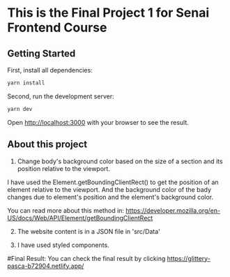 # This is the Final Project 1 for Senai Frontend Course

## Getting Started

First, install all dependencies: 

```bash
yarn install
```

Second, run the development server:

```bash
yarn dev
```

Open [http://localhost:3000](http://localhost:3000) with your browser to see the result.

## About this project

1. Change body's background color based on the size of a section and its position relative to the viewport.

I have used the Element.getBoundingClientRect() to get the position of an element relative to the viewport. And the background color of the bady changes due to element's position and the element's background color.

You can read more about this method in: 
https://developer.mozilla.org/en-US/docs/Web/API/Element/getBoundingClientRect

2. The website content is in a JSON file in 'src/Data'

3. I have used styled components.

#Final Result:
You can check the final result by clicking 
https://glittery-pasca-b72904.netlify.app/
